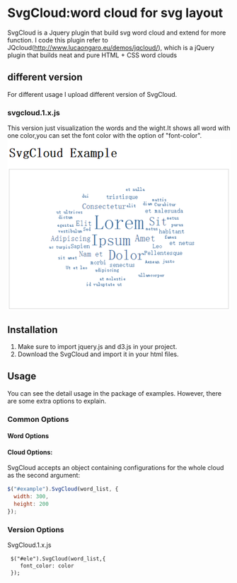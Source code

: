 # SvgCloud:word cloud for svg layout

SvgCloud is a Jquery plugin that build svg word cloud and extend for more function.
I code this plugin refer to JQcloud(http://www.lucaongaro.eu/demos/jqcloud/), which is a jQuery plugin that builds neat and pure HTML + CSS word clouds

## different version
For different usage I upload different version of SvgCloud.
### svgcloud.1.x.js 
This version just visualization the words and the wight.It shows all word with one color,you can set the font color with the option of "font-color".
![svgcloud.1.x.js](image/SvgCloud1.png)

## Installation
1. Make sure to import jquery.js and d3.js in your project.
2. Download the SvgCloud and import it in your html files.

## Usage
You can see the detail usage in the package of examples. However, there are some extra options to explain. 

### Common Options

#### Word Options

#### Cloud Options:

SvgCloud accepts an object containing configurations for the whole cloud as the second argument:

```javascript
$("#example").SvgCloud(word_list, {
  width: 300,
  height: 200
});
```

### Version Options

SvgCloud.1.x.js
```
 $("#ele").SvgCloud(word_list,{
    font_color: color
 });
```

